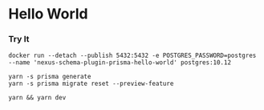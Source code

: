 # Hello World

### Try It

```
docker run --detach --publish 5432:5432 -e POSTGRES_PASSWORD=postgres --name 'nexus-schema-plugin-prisma-hello-world' postgres:10.12
```

```
yarn -s prisma generate
yarn -s prisma migrate reset --preview-feature
```

```
yarn && yarn dev
```
